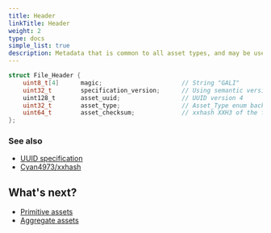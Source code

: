 ```yaml
---
title: Header
linkTitle: Header
weight: 2
type: docs
simple_list: true
description: Metadata that is common to all asset types, and may be useful to know before parsing the entire file contents.
---
```


```c
struct File_Header {
    uint8_t[4]      magic;                      // String "GALI"
    uint32_t        specification_version;      // Using semantic version - uint8_t major, uint8_t minor, uint16_t patch 
    uint128_t       asset_uuid;                 // UUID version 4
    uint32_t        asset_type;                 // Asset_Type enum backed by a uint32_t
    uint64_t        asset_checksum;             // xxhash XXH3 of the file contents, EXCLUDING the file header.
};
```

### See also

- [UUID specification](https://datatracker.ietf.org/doc/html/rfc4122#section-4.4)
- [Cyan4973/xxhash](https://github.com/Cyan4973/xxHash)

## What's next?

- [Primitive assets](../primitives/)
- [Aggregate assets](../aggregates/)
